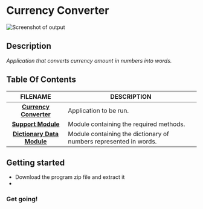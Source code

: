 # **Currency Converter**

![Screenshot of output](https://i.imgur.com/c2GJHLzh.png?1)

## Description
  _Application that converts currency amount in numbers into words._  
 
## Table Of Contents
 FILENAME | DESCRIPTION 
  :---:|--- 
[__Currency Converter__](CurrencyToWords.py)| Application to be run.
[__Support Module__](src/Support_Functions.py)| Module containing the required methods.
[__Dictionary Data Module__](src/Dictionaries.py)| Module containing the dictionary of numbers represented in words.

## Getting started
* Download the program zip file and extract it
* 

### Get going!
